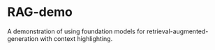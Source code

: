 # RAG-demo
A demonstration of using foundation models for retrieval-augmented-generation with context highlighting.
